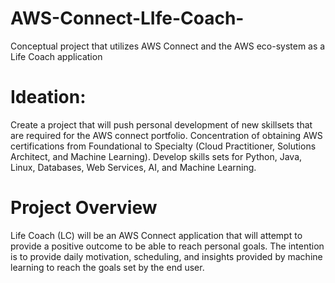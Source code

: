 # AWS-Connect-LIfe-Coach-
Conceptual project that utilizes AWS Connect and the AWS eco-system as a Life Coach application

# Ideation:
Create a project that will push personal development of new skillsets that are required for the AWS connect portfolio. Concentration of obtaining AWS certifications from Foundational to Specialty (Cloud Practitioner, Solutions Architect, and Machine Learning). Develop skills sets for Python, Java, Linux, Databases, Web Services, AI, and Machine Learning.    

# Project Overview
Life Coach (LC) will be an AWS Connect application that will attempt to provide a positive outcome to be able to reach personal goals. The intention is to provide daily motivation, scheduling, and insights provided by machine learning to reach the goals set by the end user.   

